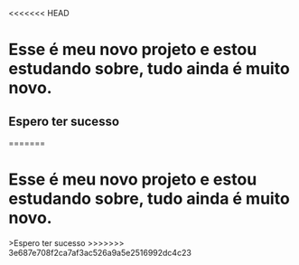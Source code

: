 <<<<<<< HEAD
<h1>Esse é meu novo projeto e estou estudando sobre, tudo ainda é muito novo.</h1>

<h2>Espero ter sucesso</h2>
=======
<h1> Esse é meu novo projeto e estou estudando sobre, tudo ainda é muito novo. </h1>
>Espero ter sucesso
>>>>>>> 3e687e708f2ca7af3ac526a9a5e2516992dc4c23
